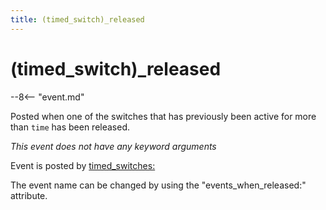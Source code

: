 ```yaml
---
title: (timed_switch)_released
---
```


# (timed_switch)\_released


--8<-- "event.md"

Posted when one of the switches that has previously been active for more
than `time` has been released.

*This event does not have any keyword arguments*

Event is posted by [timed_switches:](../config/timed_switches.md)

The event name can be changed by using the "events_when_released:"
attribute.
